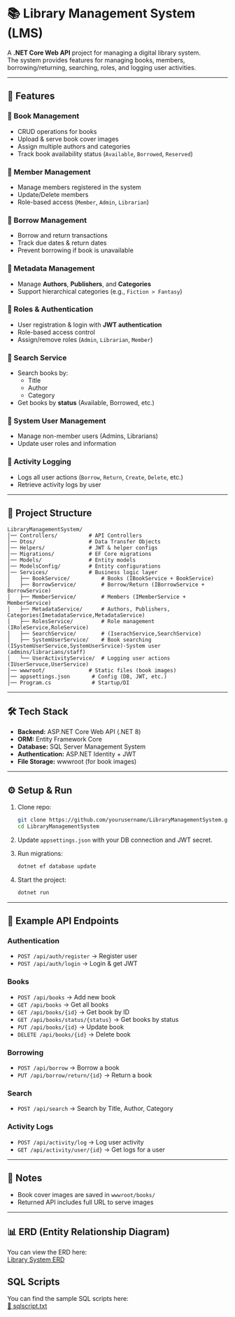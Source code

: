# 📚 Library Management System (LMS)

A **.NET Core Web API** project for managing a digital library system.  
The system provides features for managing books, members, borrowing/returning, searching, roles, and logging user activities.

---

## 🚀 Features

### 🔹 Book Management
- CRUD operations for books
- Upload & serve book cover images
- Assign multiple authors and categories
- Track book availability status (`Available`, `Borrowed`, `Reserved`)

### 🔹 Member Management
- Manage members registered in the system
- Update/Delete members
- Role-based access (`Member`, `Admin`, `Librarian`)

### 🔹 Borrow Management
- Borrow and return transactions
- Track due dates & return dates
- Prevent borrowing if book is unavailable

### 🔹 Metadata Management
- Manage **Authors**, **Publishers**, and **Categories**
- Support hierarchical categories (e.g., `Fiction > Fantasy`)

### 🔹 Roles & Authentication
- User registration & login with **JWT authentication**
- Role-based access control
- Assign/remove roles (`Admin`, `Librarian`, `Member`)

### 🔹 Search Service
- Search books by:
  - Title
  - Author
  - Category
- Get books by **status** (Available, Borrowed, etc.)

### 🔹 System User Management
- Manage non-member users (Admins, Librarians)
- Update user roles and information

### 🔹 Activity Logging
- Logs all user actions (`Borrow`, `Return`, `Create`, `Delete`, etc.)
- Retrieve activity logs by user

---

## 📂 Project Structure

```
LibraryManagementSystem/
│── Controllers/          # API Controllers
│── Dtos/                 # Data Transfer Objects
│── Helpers/              # JWT & helper configs
│── Migrations/           # EF Core migrations
│── Models/               # Entity models
│── ModelsConfig/         # Entity configurations
│── Services/             # Business logic layer
│   ├── BookService/          # Books (IBookService + BookService)
│   ├── BorrowService/        # Borrow/Return (IBorrowService + BorrowService)
│   ├── MemberService/        # Members (IMemberService + MemberService)
│   ├── MetadataService/      # Authors, Publishers, Categories(ImetadataService,MetadataService)
│   ├── RolesService/         # Role management (IRoleService,RoleService)
│   ├── SearchService/        # (IserachService,SearchService)
│   ├── SystemUserService/    # Book searching (ISystemUserService,SystemUserSrvice)-System user (admins/librarians/staff)
│   └── UserActivityService/  # Logging user actions (IUserServuce,UserService)
│── wwwroot/              # Static files (book images)
│── appsettings.json       # Config (DB, JWT, etc.)
│── Program.cs             # Startup/DI
```

---

## 🛠️ Tech Stack

- **Backend:** ASP.NET Core Web API (.NET 8)
- **ORM:** Entity Framework Core
- **Database:** SQL Server Management System
- **Authentication:** ASP.NET Identity + JWT
- **File Storage:** wwwroot (for book images)

---

## ⚙️ Setup & Run

1. Clone repo:
   ```sh
   git clone https://github.com/yourusername/LibraryManagementSystem.git
   cd LibraryManagementSystem
   ```

2. Update `appsettings.json` with your DB connection and JWT secret.

3. Run migrations:
   ```sh
   dotnet ef database update
   ```

4. Start the project:
   ```sh
   dotnet run
   ```

---

## 📌 Example API Endpoints

### Authentication
- `POST /api/auth/register` → Register user
- `POST /api/auth/login` → Login & get JWT

### Books
- `POST /api/books` → Add new book
- `GET /api/books` → Get all books
- `GET /api/books/{id}` → Get book by ID
- `GET /api/books/status/{status}` → Get books by status
- `PUT /api/books/{id}` → Update book
- `DELETE /api/books/{id}` → Delete book

### Borrowing
- `POST /api/borrow` → Borrow a book
- `PUT /api/borrow/return/{id}` → Return a book

### Search
- `POST /api/search` → Search by Title, Author, Category

### Activity Logs
- `POST /api/activity/log` → Log user activity
- `GET /api/activity/user/{id}` → Get logs for a user

---

## 📸 Notes
- Book cover images are saved in `wwwroot/books/`  
- Returned API includes full URL to serve images

---
## 📊 ERD (Entity Relationship Diagram)

You can view the ERD here:  
[Library System ERD](https://dbdiagram.io/d/Library-System-68dcccbfd2b621e422b9246d)

## SQL Scripts

You can find the sample SQL scripts here:  
[📂 sqlscript.txt](./SqlScript.txt)



